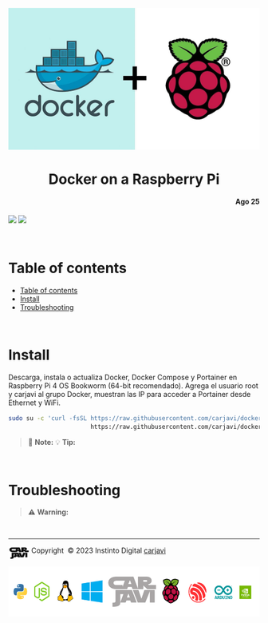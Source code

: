 <p align="center"><img src="./img/docker_RPi.jpg" width="600"   alt=" " /></p>
<h1 align="center"> Docker on a Raspberry Pi </h1> 
<h4 align="right">Ago 25</h4>

<p>
  <img src="https://img.shields.io/badge/OS-Linux%20GNU-yellowgreen">
  <img src="https://img.shields.io/badge/Hardware-Raspberry%20ver%204-red">
</p>

<br>

# Table of contents
- [Table of contents](#table-of-contents)
- [Install](#install)
- [Troubleshooting](#troubleshooting)

<br>

# Install
Descarga, instala o actualiza Docker, Docker Compose y Portainer en Raspberry Pi 4 OS Bookworm (64-bit recomendado). Agrega el usuario root  y carjavi al grupo Docker, muestran las IP para acceder a Portainer desde Ethernet y WiFi.

```bash
sudo su -c 'curl -fsSL https://raw.githubusercontent.com/carjavi/docker-RPi/main/install_docker_portainer.sh | bash' 
                       https://raw.githubusercontent.com/carjavi/docker-RPi/main/install_docker_portainer.sh

```
> :memo: **Note:**
> :bulb: **Tip:**


<br>

# Troubleshooting
> :warning: **Warning:**

<br>

---

<div>
  <p>
    <img  align="top" width="42" style="padding:0px 0px 0px 0px;" src="./img/carjavi.png"/> Copyright &nbsp;&copy; 2023 Instinto Digital <a href="https://carjavi.github.io/" title="carjavi.github">carjavi</a>
  </p>
</div>

<p align="center">
    <a href="https://instintodigital.net/" target="_blank"><img src="./img/developer.png" height="100" alt="www.instintodigital.net"></a>
</p>


